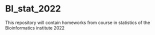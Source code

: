 # BI_stat_2022

This repository will contain homeworks from course in statistics of the Bioinformatics institute 2022
